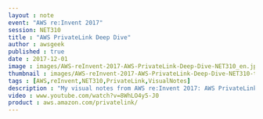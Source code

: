 ```yaml
---
layout : note
event: "AWS re:Invent 2017"
session: NET310
title : "AWS PrivateLink Deep Dive"
author : awsgeek
published : true
date : 2017-12-01
image : images/AWS-reInvent-2017-AWS-PrivateLink-Deep-Dive-NET310_en.jpg
thumbnail : images/AWS-reInvent-2017-AWS-PrivateLink-Deep-Dive-NET310-thumbnail_en.jpg
tags : [AWS,reInvent,NET310,PrivateLink,VisualNotes]
description : "My visual notes from AWS re:Invent 2017: AWS PrivateLink Deep Dive"
video : www.youtube.com/watch?v=8WhLO4y5-J0
product : aws.amazon.com/privatelink/
---
```

